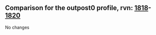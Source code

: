 ## Comparison for the outpost0 profile, rvn: [1818](https://github.com/PRO100KatYT/FortniteProfileRevisions/tree/main/profiles/outpost0/1818%20outpost0.json)-[1820](https://github.com/PRO100KatYT/FortniteProfileRevisions/tree/main/profiles/outpost0/1820%20outpost0.json)

No changes
